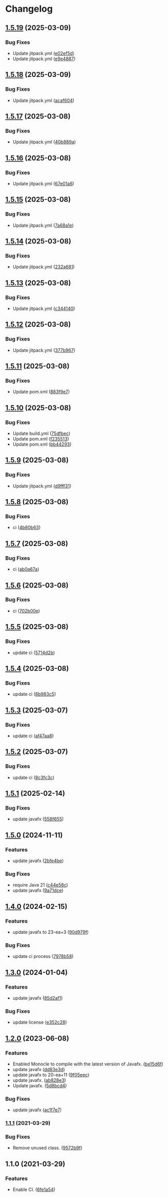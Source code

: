 # Changelog

## [1.5.19](https://github.com/teletha/altfx/compare/1.5.18...1.5.19) (2025-03-09)


### Bug Fixes

* Update jitpack.yml ([e02ef5d](https://github.com/teletha/altfx/commit/e02ef5de0a65f89c8e52d13bbbe26860b6725caf))
* Update jitpack.yml ([e9e4887](https://github.com/teletha/altfx/commit/e9e488709ab99798ee0cb739b845182d2983c683))

## [1.5.18](https://github.com/teletha/altfx/compare/1.5.17...1.5.18) (2025-03-09)


### Bug Fixes

* Update jitpack.yml ([acaf604](https://github.com/teletha/altfx/commit/acaf6046eb7229605a8a3aaebefea49af6959f1f))

## [1.5.17](https://github.com/teletha/altfx/compare/1.5.16...1.5.17) (2025-03-08)


### Bug Fixes

* Update jitpack.yml ([40b889a](https://github.com/teletha/altfx/commit/40b889aa19c8c756164ed8cfceed3f8e6f00e26c))

## [1.5.16](https://github.com/teletha/altfx/compare/1.5.15...1.5.16) (2025-03-08)


### Bug Fixes

* Update jitpack.yml ([67e01a6](https://github.com/teletha/altfx/commit/67e01a66292c26b64f7fe48450567e8a393ad8e4))

## [1.5.15](https://github.com/teletha/altfx/compare/1.5.14...1.5.15) (2025-03-08)


### Bug Fixes

* Update jitpack.yml ([7a68a1e](https://github.com/teletha/altfx/commit/7a68a1e1d95937ad005a0b739436cd2d4af8e845))

## [1.5.14](https://github.com/teletha/altfx/compare/1.5.13...1.5.14) (2025-03-08)


### Bug Fixes

* Update jitpack.yml ([232a681](https://github.com/teletha/altfx/commit/232a6815c5cb8604bf8fb077942c93999b2ac48a))

## [1.5.13](https://github.com/teletha/altfx/compare/1.5.12...1.5.13) (2025-03-08)


### Bug Fixes

* Update jitpack.yml ([c344140](https://github.com/teletha/altfx/commit/c3441401f3325d892e04f649d254c7d6e60f29d6))

## [1.5.12](https://github.com/teletha/altfx/compare/1.5.11...1.5.12) (2025-03-08)


### Bug Fixes

* Update jitpack.yml ([377b967](https://github.com/teletha/altfx/commit/377b9678e922bcc0da7fb49e9f41b684da7e0d72))

## [1.5.11](https://github.com/teletha/altfx/compare/1.5.10...1.5.11) (2025-03-08)


### Bug Fixes

* Update pom.xml ([883f9e7](https://github.com/teletha/altfx/commit/883f9e7a8738d730b02aaf55c6d284a1d988276e))

## [1.5.10](https://github.com/teletha/altfx/compare/1.5.9...1.5.10) (2025-03-08)


### Bug Fixes

* Update build.yml ([75dfbec](https://github.com/teletha/altfx/commit/75dfbec8828b13ca423c6f9a87a5e397fb8a0a8c))
* Update pom.xml ([f235513](https://github.com/teletha/altfx/commit/f23551386c605f72c7d67bf58d3be1df80e5f5b3))
* Update pom.xml ([bb44293](https://github.com/teletha/altfx/commit/bb4429306aa1016a6110b17d97830362a5ce50a2))

## [1.5.9](https://github.com/teletha/altfx/compare/1.5.8...1.5.9) (2025-03-08)


### Bug Fixes

* Update jitpack.yml ([d9fff31](https://github.com/teletha/altfx/commit/d9fff31837b83dfe6e673d864cb3ce1b1cd35e58))

## [1.5.8](https://github.com/teletha/altfx/compare/1.5.7...1.5.8) (2025-03-08)


### Bug Fixes

* ci ([4b80b63](https://github.com/teletha/altfx/commit/4b80b636c61525126e460a81b42f9212def4d9da))

## [1.5.7](https://github.com/teletha/altfx/compare/1.5.6...1.5.7) (2025-03-08)


### Bug Fixes

* ci ([ab0a67a](https://github.com/teletha/altfx/commit/ab0a67a79b1204e2d039f20679e87ab35ee9a1d4))

## [1.5.6](https://github.com/teletha/altfx/compare/1.5.5...1.5.6) (2025-03-08)


### Bug Fixes

* ci ([702b00e](https://github.com/teletha/altfx/commit/702b00e2bec5271ede276d478fdde71d04500374))

## [1.5.5](https://github.com/teletha/altfx/compare/v1.5.4...1.5.5) (2025-03-08)


### Bug Fixes

* update ci ([5714d2b](https://github.com/teletha/altfx/commit/5714d2b036f8fdca66b5eb1886482a2649e6dda0))

## [1.5.4](https://github.com/teletha/altfx/compare/v1.5.3...v1.5.4) (2025-03-08)


### Bug Fixes

* update ci ([6b983c5](https://github.com/teletha/altfx/commit/6b983c59066c07808c6ed4ad937e9fac25f497f6))

## [1.5.3](https://github.com/teletha/altfx/compare/v1.5.2...v1.5.3) (2025-03-07)


### Bug Fixes

* update ci ([af47aa8](https://github.com/teletha/altfx/commit/af47aa803c254a09865b5724daef53710c505714))

## [1.5.2](https://github.com/teletha/altfx/compare/v1.5.1...v1.5.2) (2025-03-07)


### Bug Fixes

* update ci ([8c3fc3c](https://github.com/teletha/altfx/commit/8c3fc3c465c59957c0b0e09cee1d3420310ff5dc))

## [1.5.1](https://github.com/teletha/altfx/compare/v1.5.0...v1.5.1) (2025-02-14)


### Bug Fixes

* update javafx ([558f655](https://github.com/teletha/altfx/commit/558f6556aff238902736b77e1fa0efedb286e7a8))

## [1.5.0](https://github.com/teletha/altfx/compare/v1.4.0...v1.5.0) (2024-11-11)


### Features

* update javafx ([2bfe4be](https://github.com/teletha/altfx/commit/2bfe4be6d9912ab7d7f8e85bd051d915c73ebd14))


### Bug Fixes

* require Java 21 ([c44e58c](https://github.com/teletha/altfx/commit/c44e58c1b382e2920dc39e38f7244ec78e0f62e3))
* update javafx ([9a71dce](https://github.com/teletha/altfx/commit/9a71dce4811d5c733bfeff2b78a48cb1df155678))

## [1.4.0](https://github.com/teletha/altfx/compare/v1.3.0...v1.4.0) (2024-02-15)


### Features

* update javafx to 23-ea+3 ([90d979f](https://github.com/teletha/altfx/commit/90d979f0f791bd2f9a3af014ec6604bd49c1efd3))


### Bug Fixes

* update ci process ([7978b58](https://github.com/teletha/altfx/commit/7978b58e299267ebedf0f579c64d1923af88e3b5))

## [1.3.0](https://github.com/teletha/altfx/compare/v1.2.0...v1.3.0) (2024-01-04)


### Features

* update javafx ([85d2af1](https://github.com/teletha/altfx/commit/85d2af133b3dced19ca7503bbc48abaa1b3b8d82))


### Bug Fixes

* update license ([e352c28](https://github.com/teletha/altfx/commit/e352c282b22e8beb899bbd74741ad2940fd974f4))

## [1.2.0](https://github.com/teletha/altfx/compare/v1.1.1...v1.2.0) (2023-06-08)


### Features

* Enabled Monocle to compile with the latest version of Javafx. ([be15d6f](https://github.com/teletha/altfx/commit/be15d6f2cd7fe20b2aa647825bd35db7cfc980bd))
* update javafx ([dd83e3d](https://github.com/teletha/altfx/commit/dd83e3ddbd9fad7f9aff71663514d38cfb9e6559))
* update javafx to 20-ea+11 ([9f05eec](https://github.com/teletha/altfx/commit/9f05eec12abed8a3758d0ddfc6765bb40a559c4f))
* update javafx. ([ab828e3](https://github.com/teletha/altfx/commit/ab828e3d440b2b27ce6da9166ca9e901e3a913d0))
* Update javafx. ([5d8bcd4](https://github.com/teletha/altfx/commit/5d8bcd4a34ea64906fbb88cbaf52a82bb715871c))


### Bug Fixes

* update javafx ([ac1f7e7](https://github.com/teletha/altfx/commit/ac1f7e7946d2f288ffdf2aa45e708b38fbc2841a))

### [1.1.1](https://www.github.com/Teletha/altfx/compare/v1.1.0...v1.1.1) (2021-03-29)


### Bug Fixes

* Remove unused class. ([9572b9f](https://www.github.com/Teletha/altfx/commit/9572b9f6f25fbce6b96f70cb87f339c152bde917))

## 1.1.0 (2021-03-29)


### Features

* Enable CI. ([6fe1a54](https://www.github.com/Teletha/altfx/commit/6fe1a5463d46fa9f3e0e2e9b7606b7c5b56d4d3a))
